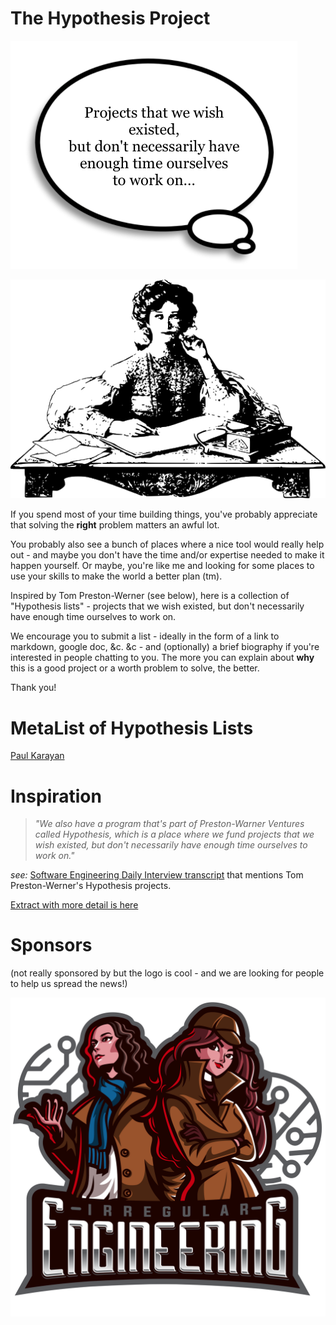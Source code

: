 # The Hypothesis Project

![Thesis Projects are](assets/hypothesis.png "Projects that we wish existed, but don't necessarily have enough time ourselves to work on")

<p align="center">
  <img src="assets/thinker.png" />
</p>

If you spend most of your time building things, you've probably appreciate that solving the **right** problem matters an awful lot.

You probably also see a bunch of places where a nice tool would really help out - and maybe you don't have the time and/or expertise needed to make it happen yourself. Or maybe, you're like me and looking for some places to use your skills to make the world a better plan (tm).

Inspired by Tom Preston-Werner (see below), here is a collection of "Hypothesis lists" - projects that we wish existed, but don't necessarily have enough time
ourselves to work on.

We encourage you to submit a list - ideally in the form of a link to markdown, google doc, &c. &c - and (optionally) a brief biography if you're interested in people chatting to you. The more you can explain about **why** this is a good project or a worth problem to solve, the better.

Thank you!

# MetaList of Hypothesis Lists

[Paul Karayan](pk-hypothesis-list.md)

# Inspiration

> _"We also have a program that's part of Preston-Warner Ventures called Hypothesis, which is a
> place where we fund projects that we wish existed, but don't necessarily have enough time
> ourselves to work on."_

_see:_
[Software Engineering Daily Interview transcript](https://softwareengineeringdaily.com/wp-content/uploads/2020/05/SED1075-Redwood.pdf) that mentions Tom Preston-Werner's Hypothesis projects.

[Extract with more detail is here](inspiration.md)

# Sponsors

(not really sponsored by but the logo is cool - and we are looking for people to help us spread the news!)

![Sherlock and Watson](assets/irregular_engineering.png "Sherlock and Watson")
